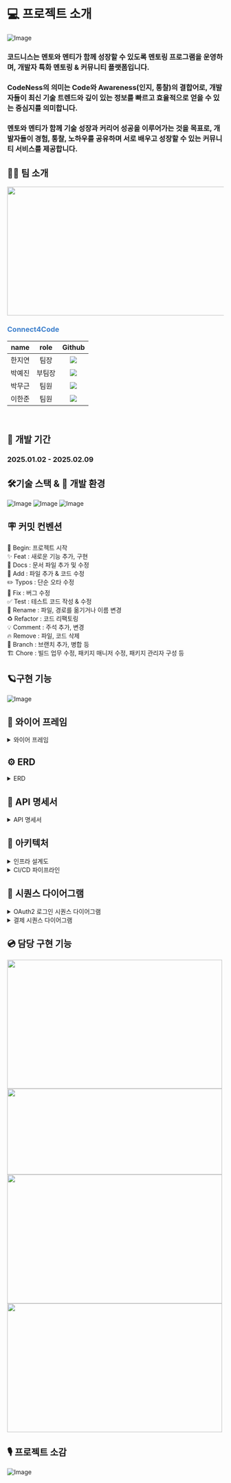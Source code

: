 
# 💻 프로젝트 소개
![Image](https://github.com/user-attachments/assets/a997e6ce-cf60-47b2-913c-92bfa8a07ec7)

### 코드니스는 멘토와 멘티가 함께 성장할 수 있도록 **멘토링 프로그램**을 운영하며, 개발자 특화 **멘토링 & 커뮤니티** 플랫폼입니다.

### CodeNess의 의미는 **Code**와 Aware**ness**(인지, 통찰)의 결합어로, 개발자들이 **최신 기술 트렌드**와 깊이 있는 정보를 **빠르고 효율적**으로 얻을 수 있는 중심지를 의미합니다.

### 멘토와 멘티가 함께 기술 성장과 커리어 성공을 이루어가는 것을 목표로, 개발자들이 경험, 통찰, 노하우를 공유하며 **서로 배우고 성장**할 수 있는 커뮤니티 서비스를 제공합니다.

#### 

## 👨‍💻 팀 소개
<img src="https://github.com/user-attachments/assets/db929e94-77cd-45ae-ac13-a9739fddcfef" width="600" height="300"/>

 ### <span style="font-weight: bold; color: #3C7FCC;">Connect4Code</span>

  
 | name | role |                     Github      |
  |:----:|:----:|:---------------:|
  | 한지연  |  팀장  |           <a href="https://github.com/j-hann"><img src="https://img.shields.io/badge/Github-181717?style=for-the-badge&logo=Github&logoColor=white"></a>    |
  | 박예진  | 부팀장  |                        <a href="https://github.com/hamuck"><img src="https://img.shields.io/badge/Github-181717?style=for-the-badge&logo=Github&logoColor=white"></a>    |
  | 박무근  |  팀원  |  <a href="https://github.com/parkmookeun"><img src="https://img.shields.io/badge/Github-181717?style=for-the-badge&logo=Github&logoColor=white"></a>  |
 | 이한준  |  팀원  |  <a href="https://github.com/Vaxee03"><img src="https://img.shields.io/badge/Github-181717?style=for-the-badge&logo=Github&logoColor=white"></a>  |
  
  <br>

## 🚀 개발 기간

### 2025.01.02 - 2025.02.09

## 🛠️기술 스택 & 🌱 개발 환경
![Image](https://github.com/user-attachments/assets/243e7e1c-7682-4e30-afb3-6cb958096102)
![Image](https://github.com/user-attachments/assets/440b73a5-3b37-44dc-bc70-348dab4fe700)
![Image](https://github.com/user-attachments/assets/f8154444-1f9b-40d4-b28e-95a618ecf588)


## 🪧 커밋 컨벤션

🎉 Begin: 프로젝트 시작 <br>
✨ Feat : 새로운 기능 추가, 구현<br>
📝 Docs : 문서 파일 추가 및 수정<br>
🔧 Add :  파일 추가 & 코드 수정<br>
✏️ Typos : 단순 오타 수정<br>
🐛 Fix : 버그 수정<br>
✅ Test : 테스트 코드 작성 & 수정<br>
🚚 Rename : 파일, 경로를 옮기거나 이름 변경<br>
♻️ Refactor : 코드 리팩토링<br>
💡 Comment : 주석 추가, 변경<br>
🔥 Remove : 파일, 코드 삭제<br>
🔀 Branch : 브랜치 추가, 병합 등<br>
🏗️ Chore : 빌드 업무 수정, 패키지 매니저 수정, 패키지 관리자 구성 등

## 🪐구현 기능
![Image](https://github.com/user-attachments/assets/9a3167f0-1659-4885-865b-343ad9267f5f)

## 📅 와이어 프레임

<details>
<summary>와이어 프레임</summary>

## [Figma Link](https://www.figma.com/design/ecsfbCWeDDj11qqnbdIIfc/%EC%BD%94%EB%93%9C%EB%8B%88%EC%8A%A4-%EC%99%80%EC%9D%B4%EC%96%B4%ED%94%84%EB%A0%88%EC%9E%84?node-id=11-99&t=L4AL6b7uAWJBZJoa-0)
![Image](https://github.com/user-attachments/assets/a5fe81ea-d720-493f-94b5-2a4b700e97bb)

</details>

## ⚙️ ERD

<details>
<summary>ERD</summary>

## [ERD Cloud Link](https://www.erdcloud.com/d/LFPcrvtkmJLMQfhRb)
![Image](https://github.com/user-attachments/assets/88f04918-88f3-40e4-8d7a-76b79f1e6871)

</details>

## 📑 API 명세서

<details>
<summary>API 명세서</summary>

![Image](https://github.com/user-attachments/assets/7015e512-96e4-4246-8abc-dc71d4125798)
![Image](https://github.com/user-attachments/assets/6f3868a1-4c8c-4143-9c12-0ad28088dd23)
![Image](https://github.com/user-attachments/assets/a0f6eb59-3c9f-411d-ac63-7952b4bb65a6)
![Image](https://github.com/user-attachments/assets/4cf78dd5-0685-470c-950f-ead2fe31a8f5)
![Image](https://github.com/user-attachments/assets/7574fae1-7bad-410b-873c-4aaf5d5bc201)
![Image](https://github.com/user-attachments/assets/547b3ab6-33e8-44bd-84f4-54c4ef8de620)
![Image](https://github.com/user-attachments/assets/ef7c4cd8-1b85-40d7-a3a4-92126ff2c3f2)
![Image](https://github.com/user-attachments/assets/69945634-0101-438c-a4ad-9b3fe2668cc9)
![Image](https://github.com/user-attachments/assets/511d9fe1-32ef-4b66-ad75-f9e232704c03)

</details>

## 🎨 아키텍처

<details>
<summary>인프라 설계도</summary>

### 🎨인프라 설계도
![Image](https://github.com/user-attachments/assets/6490f8ac-8552-4785-b894-af2c26b8eae6)

</details>

<details>
<summary>CI/CD 파이프라인</summary>

### 🎨CI/CD 파이프라인
![Image](https://github.com/user-attachments/assets/33625318-a55e-4779-b6fd-53f0390495ae)

</details>

## 🎨 시퀀스 다이어그램

<details>
<summary>OAuth2 로그인 시퀀스 다이어그램</summary>

### 🎨OAuth2 로그인 시퀀스 다이어그램
![Image](https://github.com/user-attachments/assets/82c393c7-361f-4afc-baf6-45be80f61269)

</details>

<details>
<summary>결제 시퀀스 다이어그램</summary>

### 🎨결제 시퀀스 다이어그램
![Image](https://github.com/user-attachments/assets/c462e82a-01d9-4fac-a36e-9eabcd181796)

</details>

## 💿 담당 구현 기능
<img src="https://github.com/user-attachments/assets/7badf592-2733-4938-ad0b-b706218493df" width="500" height="300"/>
<img src="https://github.com/user-attachments/assets/4a096e1e-08d1-490b-9bca-f041ab11822f" width="500" height="200"/>
<img src="https://github.com/user-attachments/assets/9ebd995b-6b9e-4d81-bbb6-419cdd5758de" width="500" height="300"/>
<img src="https://github.com/user-attachments/assets/bef04f19-ad51-473f-85f1-9c1bcf350e54" width="500" height="300"/>

## 🎙️ 프로젝트 소감
![Image](https://github.com/user-attachments/assets/69d7d8ee-c548-4b4e-9a90-1962a97ed1f7)





